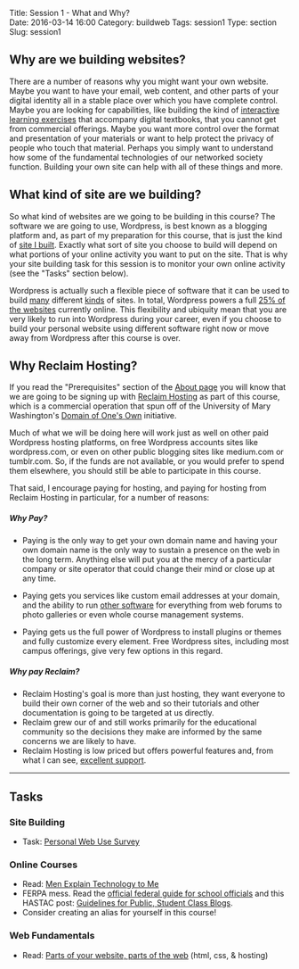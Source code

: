 Title: Session 1 - What and Why?       
Date: 2016-03-14 16:00
Category: buildweb
Tags: session1
Type: section
Slug: session1

## Why are we building websites?

There are a number of reasons why you might want your own website. Maybe you want to have your email, web content, and other parts of your digital identity all in a stable place over which you have complete control. Maybe you are looking for capabilities, like building the kind of [interactive learning exercises](http://edtechgarden.org/2016/01/06/self-publishing-some-h5p-tests/) that accompany digital textbooks, that you cannot get from commercial offerings. Maybe you want more control over the format and presentation of your materials or want to help protect the privacy of people who touch that material. Perhaps you simply want to understand how some of the fundamental technologies of our networked society function. Building your own site can help with all of these things and more. 

## What kind of site are we building? 

So what kind of websites are we going to be building in this course? The software we are going to use, Wordpress, is best known as a blogging platform and, as part of my preparation for this course, that is just the kind of [site I built](http://edtechgarden.org). Exactly what sort of site you choose to build will depend on what portions of your online activity you want to put on the site. That is why your site building task for this session is to monitor your own online activity (see the "Tasks" section below). 

Wordpress is actually such a flexible piece of software that it can be used to build [many](http://www.jhornig.at/) different [kinds](http://solopracticeuniversity.com/) of sites. In total, Wordpress powers a full [25% of the websites](http://venturebeat.com/2015/11/08/wordpress-now-powers-25-of-the-web/) currently online. This flexibility and ubiquity mean that you are very likely to run into Wordpress during your career, even if you choose to build your personal website using different software right now or move away from Wordpress after this course is over.  

## Why Reclaim Hosting?

If you read the "Prerequisites" section of the [About page](./buildweb.html) you will know that we are going to be signing up with [Reclaim Hosting](https://reclaimhosting.com/) as part of this course, which is a commercial operation that spun off of the University of Mary Washington's [Domain of One's Own](http://umw.domains/) initiative. 

Much of what we will be doing here will work just as well on other paid Wordpress hosting platforms,  on free Wordpress accounts sites like wordpress.com, or even on other public blogging sites like medium.com or tumblr.com. So, if the funds are not available, or you would prefer to spend them elsewhere, you should still be able to participate in this course. 

That said, I encourage paying for hosting, and paying for hosting from Reclaim Hosting in particular, for a number of reasons: 

##### Why Pay?

* Paying is the only way to get your own domain name and having your own domain name is the only way to sustain a presence on the web in the long term. Anything else will put you at the mercy of a particular company or site operator that could change their mind or close up at any time. 

* Paying gets you services like custom email addresses at your domain, and the ability to run [other software](http://installatron.com/apps) for everything from web forums to photo galleries or even whole course management systems.

* Paying gets us the full power of Wordpress to install plugins or themes and fully customize every element. Free Wordpress sites, including most campus offerings, give very few options in this regard.

##### Why pay Reclaim?

* Reclaim Hosting's goal is more than just hosting, they want everyone to build their own corner of the web and so their tutorials and other documentation is going to be targeted at us directly.
* Reclaim grew our of and still works primarily for the educational community so the decisions they make are informed by the same concerns we are likely to have. 
* Reclaim Hosting is low priced but offers powerful features and, from what I can see, [excellent support](http://bavatuesdays.com/reclaim-growth-with-support/).

-------

## Tasks

### Site Building

* Task: [Personal Web Use Survey](./websurvey.html)

### Online Courses

* Read: [Men Explain Technology to Me](http://hackeducation.com/2014/11/18/gender-and-ed-tech/)
* FERPA mess. Read the [official federal guide for school officials](http://familypolicy.ed.gov/ferpa-school-officials?src=ferpa-p) and this HASTAC post: [Guidelines for Public, Student Class Blogs](https://www.hastac.org/blogs/superadmin/2012/11/30/guidelines-public-student-class-blogs-ethics-legalities-ferpa-and-more).
* Consider creating an alias for yourself in this course!


### Web Fundamentals

* Read: [Parts of your website, parts of the web](./webparts.html) (html, css, &amp; hosting)
